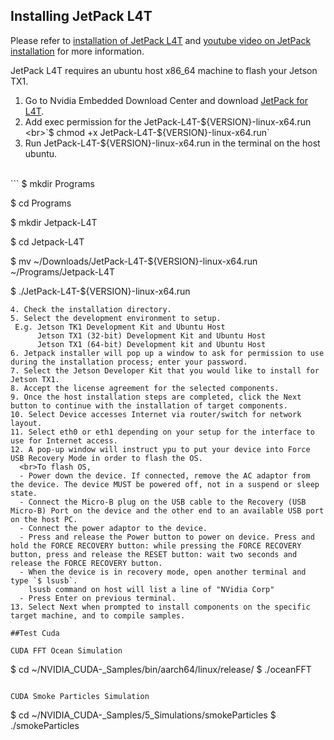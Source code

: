 Installing JetPack L4T
-----------------------

Please refer to [installation of JetPack L4T](http://docs.nvidia.com/jetpack-l4t/index.html#developertools/mobile/jetpack/l4t/2.2/jetpack_l4t_install.htm) and [youtube video on JetPack installation](http://jetsonhacks.com/2015/11/18/jetpack-2-0-nvack-jetson-tx1/) for more information.

JetPack L4T requires an ubuntu host x86_64 machine to flash your Jetson TX1.

1. Go to Nvidia Embedded Download Center and download [JetPack for L4T](https://developer.nvidia.com/embedded/downloads?#?dn=jetpack-for-l4t-2-2).
2. Add exec permission for the JetPack-L4T-${VERSION}-linux-x64.run
  <br>`$ chmod +x JetPack-L4T-${VERSION}-linux-x64.run`
3. Run JetPack-L4T-${VERSION}-linux-x64.run in the terminal on the host ubuntu.
  <br>
  ```
  $ mkdir Programs
  
  $ cd Programs
  
  $ mkdir Jetpack-L4T
  
  $ cd Jetpack-L4T
  
  $ mv ~/Downloads/JetPack-L4T-${VERSION}-linux-x64.run ~/Programs/Jetpack-L4T
  
  $ ./JetPack-L4T-${VERSION}-linux-x64.run
  ```
4. Check the installation directory.
5. Select the development environment to setup.
   E.g. Jetson TK1 Development Kit and Ubuntu Host
        Jetson TX1 (32-bit) Development Kit and Ubuntu Host
        Jetson TX1 (64-bit) Development kit and Ubuntu Host
6. Jetpack installer will pop up a window to ask for permission to use during the installation process; enter your password.
7. Select the Jetson Developer Kit that you would like to install for Jetson TX1. 
8. Accept the license agreement for the selected components.
9. Once the host installation steps are completed, click the Next button to continue with the installation of target components.
10. Select Device accesses Internet via router/switch for network layout.
11. Select eth0 or eth1 depending on your setup for the interface to use for Internet access.
12. A pop-up window will instruct ypu to put your device into Force USB Recovery Mode in order to flash the OS.
    <br>To flash OS,
    - Power down the device. If connected, remove the AC adaptor from the device. The device MUST be powered off, not in a suspend or sleep state.
    - Connect the Micro-B plug on the USB cable to the Recovery (USB Micro-B) Port on the device and the other end to an available USB port on the host PC.
    - Connect the power adaptor to the device.
    - Press and release the Power button to power on device. Press and hold the FORCE RECOVERY button: while pressing the FORCE RECOVERY button, press and release the RESET button: wait two seconds and release the FORCE RECOVERY button.
    - When the device is in recovery mode, open another terminal and type `$ lsusb`.
      lsusb command on host will list a line of "NVidia Corp"
    - Press Enter on previous terminal.
13. Select Next when prompted to install components on the specific target machine, and to compile samples.

##Test Cuda

CUDA FFT Ocean Simulation
```
$ cd ~/NVIDIA_CUDA-<version>_Samples/bin/aarch64/linux/release/
$ ./oceanFFT
```

CUDA Smoke Particles Simulation
```
$ cd ~/NVIDIA_CUDA-<version>_Samples/5_Simulations/smokeParticles
$ ./smokeParticles
```




 


